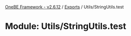 [OneBE Framework - v2.6.12](../README.md) / [Exports](../modules.md) / Utils/StringUtils.test

# Module: Utils/StringUtils.test

